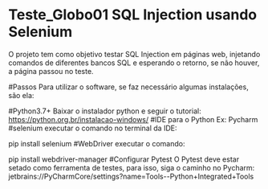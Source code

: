 # Teste_Globo01 SQL Injection usando Selenium

O projeto tem como objetivo testar SQL Injection em páginas web, injetando comandos de diferentes bancos SQL e esperando o retorno, se não houver, a página passou no teste.

#Passos
Para utilizar o software, se faz necessário algumas instalações, são ela:  

#Python3.7+
Baixar o instalador python e seguir o tutorial:
https://python.org.br/instalacao-windows/
#IDE para o Python 
Ex: Pycharm
#selenium
executar o comando no terminal da IDE:

pip install selenium
#WebDriver
executar o comando:

pip install webdriver-manager
#Configurar Pytest
O Pytest deve estar setado como ferramenta de testes, para isso, siga o caminho no Pycharm:
jetbrains://PyCharmCore/settings?name=Tools--Python+Integrated+Tools